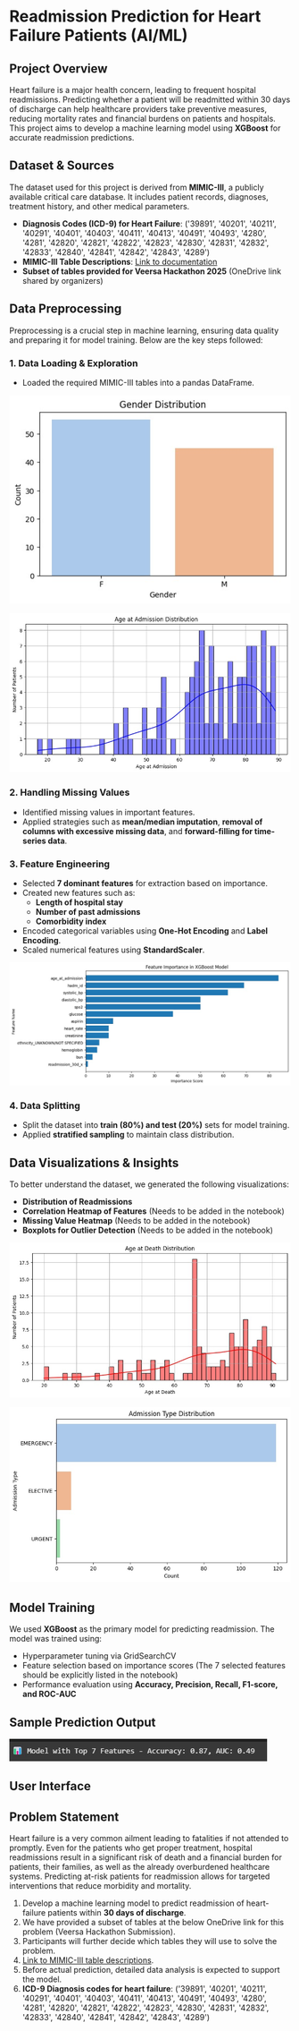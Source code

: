 # Readmission Prediction for Heart Failure Patients (AI/ML)

## Project Overview
Heart failure is a major health concern, leading to frequent hospital readmissions. Predicting whether a patient will be readmitted within 30 days of discharge can help healthcare providers take preventive measures, reducing mortality rates and financial burdens on patients and hospitals. This project aims to develop a machine learning model using **XGBoost** for accurate readmission predictions.

## Dataset & Sources
The dataset used for this project is derived from **MIMIC-III**, a publicly available critical care database. It includes patient records, diagnoses, treatment history, and other medical parameters.

- **Diagnosis Codes (ICD-9) for Heart Failure**: ('39891', '40201', '40211', '40291', '40401', '40403', '40411', '40413', '40491', '40493', '4280', '4281', '42820', '42821', '42822', '42823', '42830', '42831', '42832', '42833', '42840', '42841', '42842', '42843', '4289')
- **MIMIC-III Table Descriptions**: [Link to documentation](https://mimic.mit.edu/docs/iii/tables/)
- **Subset of tables provided for Veersa Hackathon 2025** (OneDrive link shared by organizers)

## Data Preprocessing
Preprocessing is a crucial step in machine learning, ensuring data quality and preparing it for model training. Below are the key steps followed:

### **1. Data Loading & Exploration**
- Loaded the required MIMIC-III tables into a pandas DataFrame.

![Gender Distribution](Images/Gender_Distribution.jpg)

![Age At Admission](Images/Age_at_admission.jpg)

### **2. Handling Missing Values**
- Identified missing values in important features.
- Applied strategies such as **mean/median imputation**, **removal of columns with excessive missing data**, and **forward-filling for time-series data**.

### **3. Feature Engineering**
- Selected **7 dominant features** for extraction based on importance.
- Created new features such as:
  - **Length of hospital stay**
  - **Number of past admissions**
  - **Comorbidity index**
- Encoded categorical variables using **One-Hot Encoding** and **Label Encoding**.
- Scaled numerical features using **StandardScaler**.

![Feature Importance](Images/Feature_Importance.jpg)

### **4. Data Splitting**
- Split the dataset into **train (80%) and test (20%)** sets for model training.
- Applied **stratified sampling** to maintain class distribution.

## Data Visualizations & Insights
To better understand the dataset, we generated the following visualizations:
- **Distribution of Readmissions**
- **Correlation Heatmap of Features** (Needs to be added in the notebook)
- **Missing Value Heatmap** (Needs to be added in the notebook)
- **Boxplots for Outlier Detection** (Needs to be added in the notebook)

![Age at Death Distribution](Images/Age_at_death.jpg)

![Admission Type Distribution](Images/Admission-Type_Distribution.jpg)

## Model Training
We used **XGBoost** as the primary model for predicting readmission. The model was trained using:
- Hyperparameter tuning via GridSearchCV
- Feature selection based on importance scores (The 7 selected features should be explicitly listed in the notebook)
- Performance evaluation using **Accuracy, Precision, Recall, F1-score, and ROC-AUC**

## Sample Prediction Output

![Sample Prediction](Images/sample_prediction.jpg)

## User Interface 



## Problem Statement
Heart failure is a very common ailment leading to fatalities if not attended to promptly. Even for the patients who get proper treatment, hospital readmissions result in a significant risk of death and a financial burden for patients, their families, as well as the already overburdened healthcare systems. Predicting at-risk patients for readmission allows for targeted interventions that reduce morbidity and mortality.

1. Develop a machine learning model to predict readmission of heart-failure patients within **30 days of discharge**.
2. We have provided a subset of tables at the below OneDrive link for this problem (Veersa Hackathon Submission).
3. Participants will further decide which tables they will use to solve the problem.
4. [Link to MIMIC-III table descriptions](https://mimic.mit.edu/docs/iii/tables/).
5. Before actual prediction, detailed data analysis is expected to support the model.
6. **ICD-9 Diagnosis codes for heart failure**:
   ('39891', '40201', '40211', '40291', '40401', '40403', '40411', '40413', '40491', '40493', '4280', '4281', '42820', '42821', '42822', '42823', '42830', '42831', '42832', '42833', '42840', '42841', '42842', '42843', '4289')

